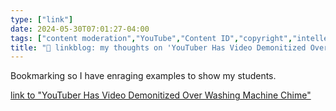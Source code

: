 ```yaml
---
type: ["link"]
date: 2024-05-30T07:01:27-04:00
tags: ["content moderation","YouTube","Content ID","copyright","intellectual property"]
title: "🔗 linkblog: my thoughts on 'YouTuber Has Video Demonitized Over Washing Machine Chime'"
---
```

Bookmarking so I have enraging examples to show my students.

[link to "YouTuber Has Video Demonitized Over Washing Machine Chime"](https://www.techdirt.com/2024/05/29/youtuber-has-video-demonitized-over-washing-machine-chime/)
